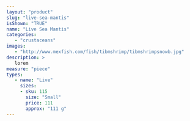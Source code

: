 ```yaml
---
layout: "product"
slug: "live-sea-mantis"
isShown: "TRUE"
name: "Live Sea Mantis"
categories:
   - "crustaceans"
images:
   - "http://www.mexfish.com/fish/tibmshrimp/tibmshrimpsnowb.jpg"
description: >
   lorem
measure: "piece"
types: 
   - name: "Live"
     sizes: 
     - sku: 115
       size: "Small"
       price: 111
       approx: "111 g"
---
```

